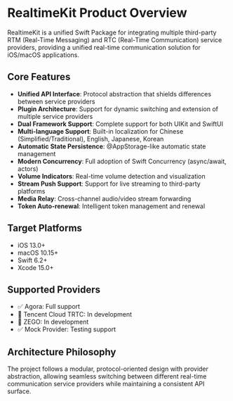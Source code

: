 # RealtimeKit Product Overview

RealtimeKit is a unified Swift Package for integrating multiple third-party RTM (Real-Time Messaging) and RTC (Real-Time Communication) service providers, providing a unified real-time communication solution for iOS/macOS applications.

## Core Features

- **Unified API Interface**: Protocol abstraction that shields differences between service providers
- **Plugin Architecture**: Support for dynamic switching and extension of multiple service providers  
- **Dual Framework Support**: Complete support for both UIKit and SwiftUI
- **Multi-language Support**: Built-in localization for Chinese (Simplified/Traditional), English, Japanese, Korean
- **Automatic State Persistence**: @AppStorage-like automatic state management
- **Modern Concurrency**: Full adoption of Swift Concurrency (async/await, actors)
- **Volume Indicators**: Real-time volume detection and visualization
- **Stream Push Support**: Support for live streaming to third-party platforms
- **Media Relay**: Cross-channel audio/video stream forwarding
- **Token Auto-renewal**: Intelligent token management and renewal

## Target Platforms

- iOS 13.0+
- macOS 10.15+
- Swift 6.2+
- Xcode 15.0+

## Supported Providers

- ✅ Agora: Full support
- 🚧 Tencent Cloud TRTC: In development
- 🚧 ZEGO: In development
- ✅ Mock Provider: Testing support

## Architecture Philosophy

The project follows a modular, protocol-oriented design with provider abstraction, allowing seamless switching between different real-time communication service providers while maintaining a consistent API surface.